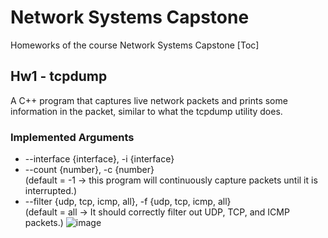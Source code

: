 # Network Systems Capstone
Homeworks of the course Network Systems Capstone
[Toc]
## Hw1 - tcpdump
A C++ program that captures live network packets and prints some information in the packet, similar to what the tcpdump utility does.
### Implemented Arguments
- --interface {interface}, -i {interface}
- --count {number}, -c {number}  
(default = -1 -> this program will continuously capture packets until it is interrupted.)
- --filter {udp, tcp, icmp, all}, -f {udp, tcp, icmp, all}  
(default = all -> It should correctly filter out UDP, TCP, and ICMP packets.)
![image](https://user-images.githubusercontent.com/96563567/220227724-ca3d2146-db6d-42e8-9e86-ebd14d23eef4.png)
